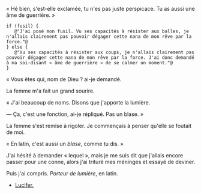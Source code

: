 « Hé bien, s'est-elle exclamée, tu n'es pas juste perspicace. Tu as aussi une âme de guerrière. »

```
if (fusil) {
   @"J'ai posé mon fusil. Vu ses capacités à résister aux balles, je n'allais clairement pas pouvoir dégager cette nana de mon rêve par la force."@
} else {
   @"Vu ses capacités à résister aux coups, je n'allais clairement pas pouvoir dégager cette nana de mon rêve par la force. J'ai donc demandé à ma soi-disant « âme de guerrière » de se calmer un moment."@
}
```
« Vous êtes qui, nom de Dieu ? ai-je demandé.

La femme m'a fait un grand sourire.

« J'ai beaucoup de noms. Disons que j'apporte la lumière.

— Ça, c'est une fonction, ai-je répliqué. Pas un blase. »

La femme s'est remise à rigoler. Je commençais à penser qu'elle se foutait de moi.

« En latin, c'est aussi un *blase*, comme tu dis. »

J'ai hésité à demander « lequel », mais je me suis dit que j'allais encore passer pour une conne, alors j'ai trituré mes méninges et essayé de deviner.

Puis j'ai compris. *Porteur de lumière*, en latin.

* [Lucifer.](lucifer.md)
